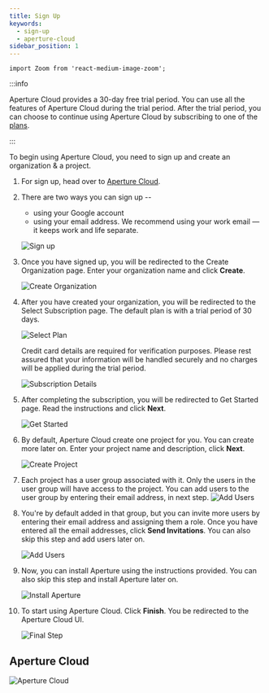 ```yaml
---
title: Sign Up
keywords:
  - sign-up
  - aperture-cloud
sidebar_position: 1
---
```


```mdx-code-block
import Zoom from 'react-medium-image-zoom';
```

:::info

Aperture Cloud provides a 30-day free trial period. You can use all the features
of Aperture Cloud during the trial period. After the trial period, you can
choose to continue using Aperture Cloud by subscribing to one of the [plans][].

:::

To begin using Aperture Cloud, you need to sign up and create an organization &
a project.

1. For sign up, head over to
   [Aperture Cloud](https://app.fluxninja.com/sign-up).
2. There are two ways you can sign up --

   - using your Google account
   - using your email address. We recommend using your work email — it keeps
     work and life separate.

   ![Sign up](./assets/sign-up.png)

3. Once you have signed up, you will be redirected to the Create Organization
   page. Enter your organization name and click **Create**.

   ![Create Organization](./assets/create-organization.png)

4. After you have created your organization, you will be redirected to the
   Select Subscription page. The default plan is with a trial period of 30 days.

   ![Select Plan](./assets/select-subscription.png)

   Credit card details are required for verification purposes. Please rest
   assured that your information will be handled securely and no charges will be
   applied during the trial period.

   ![Subscription Details](./assets/subscription-plan.png)

5. After completing the subscription, you will be redirected to Get Started
   page. Read the instructions and click **Next**.

   ![Get Started](./assets/get-started.png)

6. By default, Aperture Cloud create one project for you. You can create more
   later on. Enter your project name and description, click **Next**.

   ![Create Project](./assets/project-name.png)

7. Each project has a user group associated with it. Only the users in the user
   group will have access to the project. You can add users to the user group by
   entering their email address, in next step.
   ![Add Users](./assets/usergroups.png)

8. You're by default added in that group, but you can invite more users by
   entering their email address and assigning them a role. Once you have entered
   all the email addresses, click **Send Invitations**. You can also skip this
   step and add users later on.

   ![Add Users](./assets/invite-members.png)

9. Now, you can install Aperture using the instructions provided. You can also
   skip this step and install Aperture later on.

   ![Install Aperture](./assets/install-aperture.png)

10. To start using Aperture Cloud. Click **Finish**. You be redirected to the
    Aperture Cloud UI.

    ![Final Step](./assets/thats-all.png)

## Aperture Cloud

![Aperture Cloud](./assets/console-view.png)

[plans]: https://www.fluxninja.com/pricing
